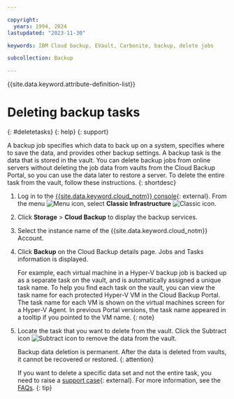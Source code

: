 ```yaml
---

copyright:
  years: 1994, 2024
lastupdated: "2023-11-30"

keywords: IBM Cloud backup, EVault, Carbonite, backup, delete jobs

subcollection: Backup

---
```

{{site.data.keyword.attribute-definition-list}}

# Deleting backup tasks
{: #deletetasks}
{: help}
{: support}

A backup job specifies which data to back up on a system, specifies where to save the data, and provides other backup settings. A backup task is the data that is stored in the vault. You can delete backup jobs from online servers without deleting the job data from vaults from the Cloud Backup Portal, so you can use the data later to restore a server. To delete the entire task from the vault, follow these instructions.
{: shortdesc}

1. Log in to the [{{site.data.keyword.cloud_notm}} console](/login){: external}. From the menu ![Menu icon](../icons/icon_hamburger.svg "Menu"), select **Classic Infrastructure** ![Classic icon](../icons/classic.svg "Classic").
1. Click **Storage** > **Cloud Backup** to display the backup services.
1. Select the instance name of the {{site.data.keyword.cloud_notm}} Account.
1. Click **Backup** on the Cloud Backup details page. Jobs and Tasks information is displayed. 

   For example, each virtual machine in a Hyper-V backup job is backed up as a separate task on the vault, and is automatically assigned a unique task name. To help you find each task on the vault, you can view the task name for each protected Hyper-V VM in the Cloud Backup Portal. The task name for each VM is shown on the virtual machines screen for a Hyper-V Agent. In previous Portal versions, the task name appeared in a tooltip if you pointed to the VM name.
   {: note}

1. Locate the task that you want to delete from the vault. Click the Subtract icon ![Subtract icon](../icons/subtract-alt.svg "Subtract") to remove the data from the vault. 
   
   Backup data deletion is permanent. After the data is deleted from vaults, it cannot be recovered or restored.
   {: attention}

   If you want to delete a specific data set and not the entire task, you need to raise a [support case](https://cloud.ibm.com/unifiedsupport/supportcenter){: external}. For more information, see the [FAQs](/docs/Backup?topic=Backup-faqs&interface=ui#deletesafeset).
   {: tip}
